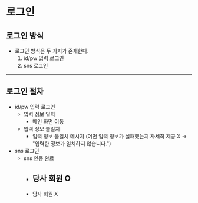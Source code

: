 # 로그인

## 로그인 방식
- 로그인 방식은 두 가지가 존재한다.
  1. id/pw 입력 로그인
  2. sns 로그인

---

## 로그인 절차
- id/pw 입력 로그인
  - 입력 정보 일치
    - 메인 화면 이동
  - 입력 정보 불일치
    - 입력 정보 불일치 메시지 (어떤 입력 정보가 실패했는지 자세히 제공 X -> "입력한 정보가 일치하지 않습니다.")
- sns 로그인
  - sns 인증 완료
    - 당사 회원 O
      - 
    - 당사 회원 X
